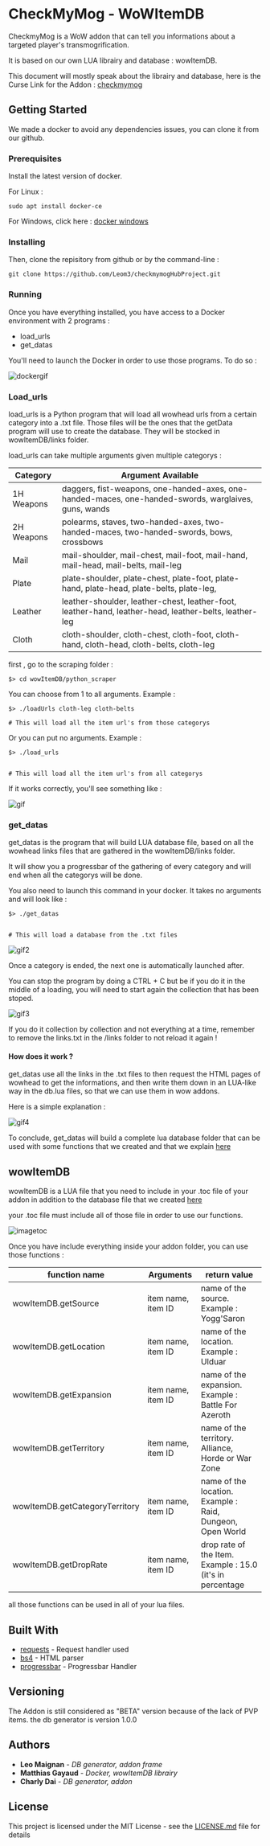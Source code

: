 # CheckMyMog - WoWItemDB

CheckmyMog is a WoW addon that can tell you informations about a targeted player's transmogrification. 

It is based on our own LUA librairy and database : wowItemDB.

This document will mostly speak about the librairy and database, here is the Curse Link for the Addon : [checkmymog](https://wow.curseforge.com/projects/checkmymog)

## Getting Started

We made a docker to avoid any dependencies issues, you can clone it from our github.

### Prerequisites

Install the latest version of docker.

For Linux : 

```
sudo apt install docker-ce
```
For Windows, click here : [docker windows](https://docs.docker.com/docker-for-windows/install/)
### Installing

Then, clone the repisitory from github or by the command-line :

```
git clone https://github.com/Leom3/checkmymogHubProject.git
```

### Running 

Once you have everything installed, you have access to a Docker environment with 2 programs :
* load_urls
* get_datas

You'll need to launch the Docker in order to use those programs. To do so :

![dockergif](ressources/dockergif.gif)

### Load_urls

load_urls is a Python program that will load all wowhead urls from a certain category into a .txt file. Those files will be the ones that the getData program will use to create the database. They will be stocked in wowItemDB/links folder.

load_urls can take multiple arguments given multiple categorys :

|Category|Argument Available|
|---|---|
|1H Weapons| daggers, fist-weapons, one-handed-axes, one-handed-maces, one-handed-swords, warglaives, guns, wands|
|2H Weapons| polearms, staves, two-handed-axes, two-handed-maces, two-handed-swords, bows, crossbows|
|Mail|mail-shoulder, mail-chest, mail-foot, mail-hand, mail-head, mail-belts, mail-leg|
|Plate| plate-shoulder, plate-chest, plate-foot, plate-hand, plate-head, plate-belts, plate-leg,  |
|Leather   | leather-shoulder, leather-chest, leather-foot, leather-hand, leather-head, leather-belts, leather-leg  |
|Cloth| cloth-shoulder, cloth-chest, cloth-foot, cloth-hand, cloth-head, cloth-belts, cloth-leg|

first , go to the scraping folder :

```
$> cd wowItemDB/python_scraper
```


You can choose from 1 to all arguments. Example : 

```
$> ./loadUrls cloth-leg cloth-belts

# This will load all the item url's from those categorys
```

Or you can put no arguments. Example : 

```
$> ./load_urls


# This will load all the item url's from all categorys
```

If it works correctly, you'll see something like : 

![gif](https://media.giphy.com/media/1wmxDKa2UhHqJcuoPH/giphy.gif)

### get_datas

get_datas is the program that will build LUA database file, based on all the wowhead links files that are gathered in the wowItemDB/links folder.

It will show you a progressbar of the gathering of every category and will end when all the categorys will be done.

You also need to launch this command in your docker. It takes no arguments and will look like :

```
$> ./get_datas


# This will load a database from the .txt files
```

![gif2](https://media.giphy.com/media/452YCnEIToU6KEZTVi/giphy.gif)

Once a category is ended, the next one is automatically launched after. 

You can stop the program by doing a CTRL + C but be if you do it in the middle of a loading, you will need to start again the collection that has been stoped.

![gif3](https://media.giphy.com/media/3gMrpZg2B4UiubmJRL/giphy.gif)


If you do it collection by collection and not everything at a time, remember to remove the links.txt in the /links folder to not reload it again !

#### How does it work ?

get_datas use all the links in the .txt files to then request the HTML pages of wowhead to get the informations, and then write them down in an LUA-like way in the db.lua files, so that we can use them in wow addons.

Here is a simple explanation : 

![gif4](https://media.giphy.com/media/SKwbdbnPtOXaUTJYwg/giphy.gif)

To conclude, get_datas will build a complete lua database folder that can be used with some functions that we created and that we explain [here](#wowitemdb)

## wowItemDB


wowItemDB is a LUA file that you need to include in your .toc file of your addon in addition to the database file that we created [here](#get_datas)

your .toc file must include all of those file in order to use our functions.

![imagetoc](/ressources/filetocscreen.png)

Once you have include everything inside your addon folder, you can use those functions :

|function name|Arguments|return value|
|-------------|---------|------------|
|wowItemDB.getSource|item name, item ID|name of the source. Example : Yogg'Saron|
|wowItemDB.getLocation|item name, item ID|name of the location. Example : Ulduar|
|wowItemDB.getExpansion|item name, item ID|name of the expansion. Example : Battle For Azeroth|
|wowItemDB.getTerritory|item name, item ID|name of the territory. Alliance, Horde or War Zone|
|wowItemDB.getCategoryTerritory|item name, item ID|name of the location. Example : Raid, Dungeon, Open World|
|wowItemDB.getDropRate|item name, item ID|drop rate of the Item. Example : 15.0 (it's in percentage|

all those functions can be used in all of your lua files.


## Built With

* [requests](http://docs.python-requests.org/en/master/) - Request handler used
* [bs4](https://www.crummy.com/software/BeautifulSoup/bs4/doc/) - HTML parser
* [progressbar](https://pypi.org/project/progressbar2/) - Progressbar Handler

## Versioning

The Addon is still considered as "BETA" version because of the lack of PVP items. the db generator is version 1.0.0

## Authors

* **Leo Maignan** - *DB generator, addon frame*
* **Matthias Gayaud** - *Docker, wowItemDB librairy*
* **Charly Dai** - *DB generator, addon*

## License

This project is licensed under the MIT License - see the [LICENSE.md](LICENSE.md) file for details
